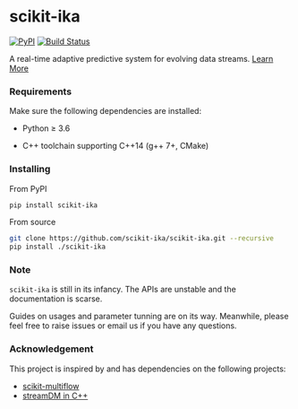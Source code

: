 # scikit-ika

[![PyPI](https://img.shields.io/pypi/v/scikit-ika.svg)](https://pypi.python.org/pypi/scikit-ika) [![Build Status](https://travis-ci.com/scikit-ika/scikit-ika.svg?branch=master)](https://travis-ci.com/scikit-ika/scikit-ika)

A real-time adaptive predictive system for evolving data streams. [Learn More](https://scikit-ika.github.io/about/)

### Requirements

Make sure the following dependencies are installed:

* Python &ge; 3.6

* C++ toolchain supporting C++14 (g++ 7+, CMake)

### Installing

From PyPI

```bash
pip install scikit-ika
```

From source

```bash
git clone https://github.com/scikit-ika/scikit-ika.git --recursive
pip install ./scikit-ika
```

### Note

`scikit-ika` is still in its infancy. The APIs are unstable and the documentation is scarse.

Guides on usages and parameter tunning are on its way. Meanwhile, please feel free to
raise issues or email us if you have any questions.

### Acknowledgement

This project is inspired by and has dependencies on the following projects:

* [scikit-multiflow](https://github.com/scikit-multiflow/scikit-multiflow)
* [streamDM in C++](https://github.com/huawei-noah/streamDM-Cpp)
